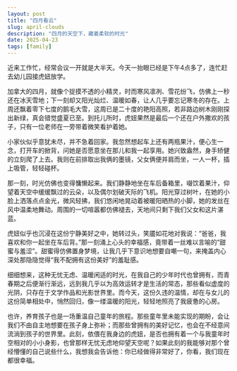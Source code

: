 ```yaml
---
layout: post
title: "四月看云"
slug: april-clouds
description: "四月的天空下，藏着柔软的时光"
date: 2025-04-23
tags: [family]
---
```


近来工作忙，经常会议一开就是大半天。今天一抬眼已经是下午4点多了，连忙赶去幼儿园接虎妞放学。

加拿大的四月，就像个捉摸不透的小精灵，时而寒风凛冽、雪花纷飞，仿佛上一秒还在冰天雪地；下一刻却又阳光灿烂、温暖如春，让人几乎要忘记寒冬的存在。上周还飘着零下七度的鹅毛大雪，这周已是二十度的艳阳高照，若非路边树木刚刚探出新绿，真会错觉盛夏已至。到托儿所时，虎妞果然是最后一个还在户外撒欢的孩子，只有一位老师在一旁带着微笑看护着她。

小家伙似乎意犹未尽，并不急着回家。我忽然想起车上还有两瓶果汁，便心生一念，打开车的掀背，问她是否愿意坐在那儿和我一起享用。她兴致盎然，身手矫健的立刻爬了上去。我则在前排取出我俩的墨镜，父女俩便并肩而坐，一人一杯，插上吸管，轻轻碰杯。

那一刻，时光仿佛也变得慵懒起来。我们静静地坐在车后备箱里，啜饮着果汁，仰望着天空中缓缓飘过的云朵，以及偶尔划破天际的飞机。阳光穿过树叶，在她的小脸上洒落点点金光，微风轻拂，我们悠闲地晃动着被暖阳晒热的小脚，她的发丝在风中温柔地舞动。周围的一切喧嚣都仿佛褪去，天地间只剩下我们父女和这片湛蓝。

虎妞似乎也沉浸在这份宁静美好之中，她转过头，笑靥如花地对我说：“爸爸，我喜欢和你一起坐在车后背。”那一刻涌上心头的幸福感，竟带着一丝难以言喻的“甜蜜与羞涩”。甜蜜得仿佛置身梦境，让我几乎下意识地想要自嘲一句，来掩盖内心深处那隐隐觉得“我不配拥有这份美好”的羞耻感。

细细想来，这种无忧无虑、温暖闲适的时光，在我自己的少年时代也曾拥有，而青春期之后便渐行渐远，远到我几乎以为高效运转才是生活的常态，那些看似虚度的光阴，只存在于文学作品和光影世界里。而今天，这份久违的温情，却在与女儿的这份简单相处中，悄然回归，像一缕温暖的阳光，轻轻地照亮了我疲惫的心房。

也许，养育孩子也是一场重温自己童年的旅程。那些童年里未能实现的期盼，会让我们不由自主地想要在孩子身上弥补；而那些曾拥有的美好记忆，也会在不经意间流淌到孩子的世界里。此刻，依偎在我身边的虎妞，是否也拥有着一个与我童年时空相对的小小身影，也曾那样无忧无虑地仰望天空呢？如果此刻的我能够对那个曾经懵懂的自己说些什么，我想我会告诉他：你已经做得非常好了，你看，我们现在都很幸福。
